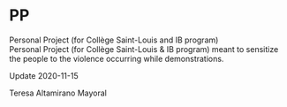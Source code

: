 # PP
Personal Project (for Collège Saint-Louis and IB program)  
Personal Project (for Collège Saint-Louis & IB program)  meant to sensitize the people to the violence occurring while demonstrations.


Update 2020-11-15

Teresa Altamirano Mayoral
